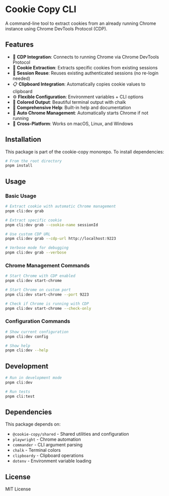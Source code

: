 # Cookie Copy CLI

A command-line tool to extract cookies from an already running Chrome instance using Chrome DevTools Protocol (CDP).

## Features

- 🔗 **CDP Integration**: Connects to running Chrome via Chrome DevTools Protocol
- 🍪 **Cookie Extraction**: Extracts specific cookies from existing sessions
- 🎯 **Session Reuse**: Reuses existing authenticated sessions (no re-login needed)
- 📋 **Clipboard Integration**: Automatically copies cookie values to clipboard
- ⚙️ **Flexible Configuration**: Environment variables + CLI options
- 🎨 **Colored Output**: Beautiful terminal output with chalk
- 📖 **Comprehensive Help**: Built-in help and documentation
- 🚀 **Auto Chrome Management**: Automatically starts Chrome if not running
- 🔧 **Cross-Platform**: Works on macOS, Linux, and Windows

## Installation

This package is part of the cookie-copy monorepo. To install dependencies:

```bash
# From the root directory
pnpm install
```

## Usage

### Basic Usage

```bash
# Extract cookie with automatic Chrome management
pnpm cli:dev grab

# Extract specific cookie
pnpm cli:dev grab --cookie-name sessionId

# Use custom CDP URL
pnpm cli:dev grab --cdp-url http://localhost:9223

# Verbose mode for debugging
pnpm cli:dev grab --verbose
```

### Chrome Management Commands

```bash
# Start Chrome with CDP enabled
pnpm cli:dev start-chrome

# Start Chrome on custom port
pnpm cli:dev start-chrome --port 9223

# Check if Chrome is running with CDP
pnpm cli:dev start-chrome --check-only
```

### Configuration Commands

```bash
# Show current configuration
pnpm cli:dev config

# Show help
pnpm cli:dev --help
```

## Development

```bash
# Run in development mode
pnpm cli:dev

# Run tests
pnpm cli:test
```

## Dependencies

This package depends on:
- `@cookie-copy/shared` - Shared utilities and configuration
- `playwright` - Chrome automation
- `commander` - CLI argument parsing
- `chalk` - Terminal colors
- `clipboardy` - Clipboard operations
- `dotenv` - Environment variable loading

## License

MIT License
